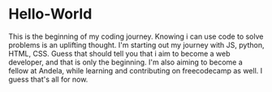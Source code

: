 # Hello-World
This is the beginning of my coding journey. Knowing i can use code to solve problems is an uplifting thought. 
I'm starting out my journey with JS, python, HTML, CSS.
Guess that should tell you that i aim to become a web developer, and that is only the beginning.
I'm also aiming to become a fellow at Andela, while learning and contributing on freecodecamp as well.
I guess that's all for now.
